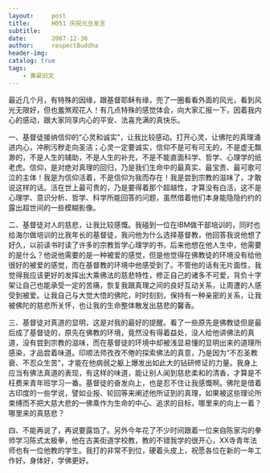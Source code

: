 ```yaml
---
layout:     post
title:      H051 庆祝元旦发言
subtitle:   
date:       2007-12-30
author:     respectBuddha
header-img: 
catalog: true
tags:
    - 黄粱旧文
---
```


最近几个月，有特殊的因缘，跟基督耶稣有缘，兜了一圈看看外面的风光，看到风光无限好，但也羞煞观花人！有几点特殊的感觉体会，向大家汇报一下，因着我内心的感动，跟大家同享内心的平安、法喜充满的真快乐。

一、基督徒接纳信仰的“心灵和诚实”，让我比较感动。打开心灵，让佛陀的真理涌进内心，冲刷污秽走向圣洁；心灵一定要诚实，信仰不是可有可无的，不是虚无飘渺的，不是人生的辅助，不是人生的补充，不是不能直面科学、哲学、心理学的纸老虎。信仰，是对绝对真理的回归，乃是我们生命中的最真实、最宝贵、最可歌可泣的主体！我是为信仰活着，不是信仰为我而存在！我是尝到宗教的滋味了，才敢说这样的话。活在世上最可贵的，乃是要得着那个超越性，才算没有白活，这不是心理学、意识分析、哲学、科学所能回答的问题，虽然借着他们本身能隐隐约约的露出超世间的一些模糊影像。

二、基督徒对人的慈悲，让我比较感慨。我碰到一位在IBM做干部培训的，同时也给海尔做培训的比我年长的基督徒，我问他为什么选择基督教，他回答我说他想了好久，以前读书时读了许多的宗教哲学心理学的书，后来他想在他人生中，他需要的是什么？他说他需要的是一种被爱的感觉，但是他觉得在佛教徒的环境没有给他很好的被爱的感觉，而在基督教的环境中他感受到了。不管他的话有无片面性，我觉得我应该更好的发挥出大乘佛法的慈悲特性，修正自己的诸多不可爱，背负十字架让自己也能承受一定的苦痛，恢复我跟真理之间的良好互动关系，让周遭的人感受到被爱。让我自己与大觉大悟的佛陀，时时刻刻，保持有一种亲密的关系，让我被佛陀的慈悲所关怀，也让我的生命整体散发出慈悲的馨香。

三、基督徒对真道的显明，这是对我的最好的提醒。看了一些原先是佛教徒但是最后成了基督徒的，原先在佛教的环境，竟然没有得着益处，没人给他讲佛法的真道，没有尝到宗教的滋味，而在基督徒的环境中却被浅显易懂的显明出来的道理所感染，才品尝着味道。印顺法师孜孜不倦的探索佛法的真意，乃是因为“不忍圣教衰、不忍众生苦”，才能在他病弱之躯上爆发出如此大的钻研修证的力量。我身上应当有佛法真道的表现，有这样的味道，能让别人闻到慈悲柔和的清香，才算是不枉费来青年班学习一番。基督徒的奋发向上，也是忍不住让我感慨啊。佛陀是借着古印度的一些学说，譬如业报、轮回等来阐述他所证到的真理，如果被这些理论所束缚而不把大慈大悲的一佛乘作为生命的中心、追求的目标，哪里来的向上一着？哪里来的真慈悲？

四、不能再说了，再说要露馅了。另外今年花了不少时间跟着一位来自陈家沟的拳师学习陈式太极拳，他在古美街道学校教，教的不错我学的很开心，XX寺青年法师也有一位他教的学生。我打的非常不到位，硬着头皮上，祝愿各位在新的一年工作好，身体好，学佛更好。